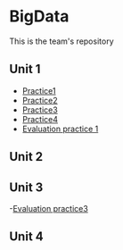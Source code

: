 # BigData
This is the team's repository

## Unit 1

- [Practice1](https://github.com/JJimenez2117/BigData/blob/Unit1/Practices/Practice_1/README.md)
- [Practice2](https://github.com/JJimenez2117/BigData/blob/Unit1/Practices/Practice_2/README.md)
- [Practice3](https://github.com/JJimenez2117/BigData/blob/Unit1/Practices/Practice_3/README.md)
- [Practice4](https://github.com/JJimenez2117/BigData/blob/Unit1/Practices/Practice_4/README.md)
- [Evaluation practice 1](https://github.com/JJimenez2117/BigData/blob/Unit1/Exam1/README.md)

## Unit 2

## Unit 3

-[Evaluation practice3]()

## Unit 4
